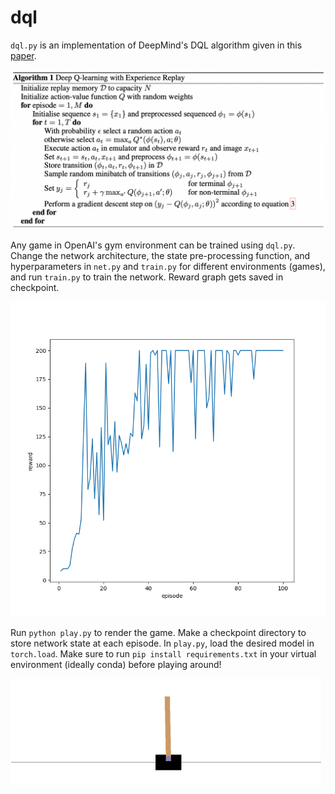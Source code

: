 # dql

`dql.py` is an implementation of DeepMind's DQL algorithm given in this [paper](https://arxiv.org/abs/1312.5602). 

![](dql.png)

Any game in OpenAI's gym environment can be trained using `dql.py`. Change the network architecture, the state pre-processing function, and hyperparameters in `net.py` and `train.py` for different environments (games), and run `train.py` to train the network. Reward graph gets saved in checkpoint.

![](CartPole-v0_rewards.png)

Run `python play.py` to render the game. Make a checkpoint directory to store network state at each episode. In `play.py`, load the desired model in `torch.load`. Make sure to run `pip install requirements.txt` in your virtual environment (ideally conda) before playing around!

![](qnet_after.gif)
